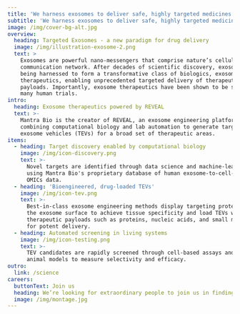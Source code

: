 ```yaml
---
title: 'We harness exosomes to deliver safe, highly targeted medicines.'
subtitle: 'We harness exosomes to deliver safe, highly targeted medicines.'
image: /img/cover-bg-alt.jpg
overview:
  heading: Targeted Exosomes - a new paradigm for drug delivery
  image: /img/illustration-exosome-2.png
  text: >
    Exosomes are powerful nano-messengers that comprise nature’s cellular
    communication network. After decades of scientific discovery, exosomes are
    being harnessed to form a transformative class of biologics, exosome
    therapeutics, enabling unprecedented targeted delivery of therapeutic
    payloads. Importantly, exosome therapeutics have been shown to be safe in
    many human trials.
intro:
  heading: Exosome therapeutics powered by REVEAL
  text: >-
    Mantra Bio is the creator of REVEAL, an exosome engineering platform
    combining computational biology and lab automation to generate targeted
    exosome vehicles (TEVs) for a broad set of therapeutic areas.
items:
  - heading: Target discovery enabled by computational biology
    image: /img/icon-discovery.png
    text: >-
      Novel targets are identified through data science and machine-learning
      using Mantra Bio's proprietary database of human exosome-to-cell-to-tissue
      OMICs data.
  - heading: 'Bioengineered, drug-loaded TEVs'
    image: /img/icon-tev.png
    text: >-
      Best-in-class exosome engineering methods display targeting proteins on
      the exosome surface to achieve tissue specificity and load TEVs with
      therapeutic payloads such as proteins, nucleic acids, and small molecules
      for potent delivery.
  - heading: Automated screening in living systems
    image: /img/icon-testing.png
    text: >-
      TEV candidates are rapidly screened through cell-based assays and in vivo
      animal models to measure selectivity and efficacy.
outro:
  link: /science
careers:
  buttonText: Join us
  heading: We’re looking for extraordinary people to join us in finding cures.
  image: /img/montage.jpg
---
```



